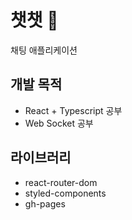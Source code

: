 # 챗챗 💬

채팅 애플리케이션

## 개발 목적

- React + Typescript 공부
- Web Socket 공부

## 라이브러리

- react-router-dom
- styled-components
- gh-pages
